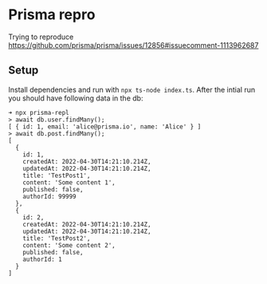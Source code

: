# Prisma repro

Trying to reproduce https://github.com/prisma/prisma/issues/12856#issuecomment-1113962687

## Setup

Install dependencies and run with `npx ts-node index.ts`.
After the intial run you should have following data in the db:

```
➜ npx prisma-repl
> await db.user.findMany();
[ { id: 1, email: 'alice@prisma.io', name: 'Alice' } ]
> await db.post.findMany();
[
  {
    id: 1,
    createdAt: 2022-04-30T14:21:10.214Z,
    updatedAt: 2022-04-30T14:21:10.214Z,
    title: 'TestPost1',
    content: 'Some content 1',
    published: false,
    authorId: 99999
  },
  {
    id: 2,
    createdAt: 2022-04-30T14:21:10.214Z,
    updatedAt: 2022-04-30T14:21:10.214Z,
    title: 'TestPost2',
    content: 'Some content 2',
    published: false,
    authorId: 1
  }
]
```
